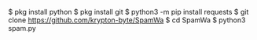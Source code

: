 $ pkg install python
$ pkg install git
$ python3 -m pip install requests
$ git clone https://github.com/krypton-byte/SpamWa
$ cd SpamWa
$ python3 spam.py
